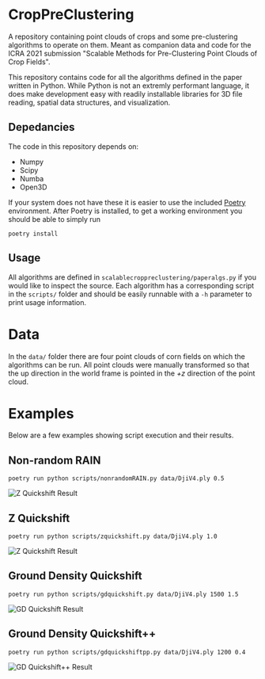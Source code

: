# CropPreClustering
A repository containing point clouds of crops and some pre-clustering algorithms to operate on them. Meant as companion data and code for the ICRA 2021 submission "Scalable Methods for Pre-Clustering Point Clouds of Crop Fields".

This repository contains code for all the algorithms defined in the paper written in Python. While Python is not an extremly performant language, it does make development easy with readily installable libraries for 3D file reading, spatial data structures, and visualization.

## Depedancies
The code in this repository depends on:
 - Numpy
 - Scipy
 - Numba
 - Open3D

If your system does not have these it is easier to use the included [Poetry](https://python-poetry.org/) environment. After Poetry is installed, to get a working environment you should be able to simply run
```
poetry install
```

## Usage
All algorithms are defined in `scalablecroppreclustering/paperalgs.py` if you would like to inspect the source. Each algorithm has a corresponding script in the `scripts/` folder and should be easily runnable with a `-h` parameter to print usage information.

# Data
In the `data/` folder there are four point clouds of corn fields on which the algorithms can be run. All point clouds were manually transformed so that the up direction in the world frame is pointed in the *+z* direction of the point cloud.

# Examples
Below are a few examples showing script execution and their results.
## Non-random RAIN
```
poetry run python scripts/nonrandomRAIN.py data/DjiV4.ply 0.5
```
![Z Quickshift Result](images/nRAIN.gif)

## Z Quickshift
```
poetry run python scripts/zquickshift.py data/DjiV4.ply 1.0
```
![Z Quickshift Result](images/Zquickshift.gif)

## Ground Density Quickshift
```
poetry run python scripts/gdquickshift.py data/DjiV4.ply 1500 1.5
```
![GD Quickshift Result](images/GDquickshift.gif)

## Ground Density Quickshift++
```
poetry run python scripts/gdquickshiftpp.py data/DjiV4.ply 1200 0.4
```
![GD Quickshift++ Result](images/GDquickshift++.gif)

